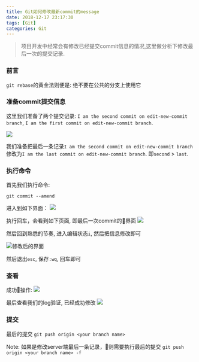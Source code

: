 ```yaml
---
title: Git如何修改最新commit的message
date: 2018-12-17 23:17:30
tags: [Git]
categories: Git
---
```

> 项目开发中经常会有修改已经提交commit信息的情况,这里做分析下修改最后一次的提交记录.

### 前言

`git rebase`的黄金法则便是: 绝不要在公共的分支上使用它

### 准备commit提交信息

这里我们准备了两个提交记录: `I am the second commit on edit-new-commit branch`, `I am the first commit on edit-new-commit branch`.

![](http://loadingmore-1254319003.coscd.myqcloud.com/edit-new-commit0.png)

我们准备把最后一条记录`I am the second commit on edit-new-commit branch`修改为`I am the last commit on edit-new-commit branch`.  即`second` > `last`.

### 执行命令

首先我们执行命令:

`git commit --amend`

进入到如下界面：
![](http://loadingmore-1254319003.coscd.myqcloud.com/edit-new-commit1.png)

执行回车，会看到如下页面, 即最后一次commit的界面
![](http://loadingmore-1254319003.coscd.myqcloud.com/edit-new-commit2.png)

然后回到熟悉的节奏, 进入编辑状态`i`, 然后把信息修改即可

![修改后的界面](http://loadingmore-1254319003.coscd.myqcloud.com/edit-new-commit3.png)

然后退出`esc`, 保存`:wq`, 回车即可

### 查看

成功操作:
![](http://loadingmore-1254319003.coscd.myqcloud.com/edit-new-commit4.png)

最后查看我们的log验证, 已经成功修改
![](http://loadingmore-1254319003.coscd.myqcloud.com/edit-new-commit5.png)

### 提交
最后的提交
`git push origin <your branch name>`

Note: 
如果是修改server端最后一条记录，则需要执行最后的提交
`git push origin <your branch name> -f`


